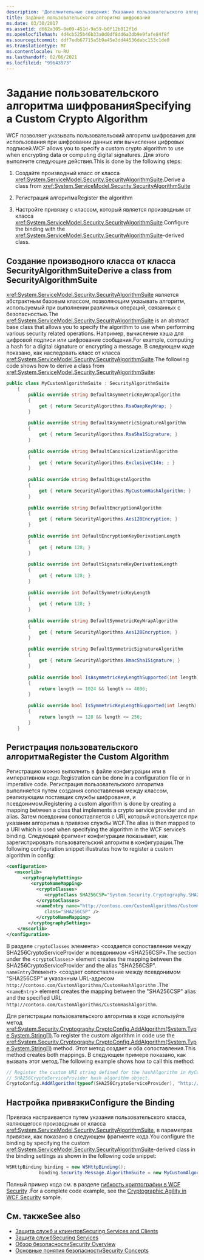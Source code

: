 ```yaml
---
description: 'Дополнительные сведения: Указание пользовательского алгоритма шифрования'
title: Задание пользовательского алгоритма шифрования
ms.date: 03/30/2017
ms.assetid: d662a305-8e09-451d-9a59-b0f12b012f1d
ms.openlocfilehash: 4d4cb525b46b33a0d0df8dd6a3db9e9fafe84f8f
ms.sourcegitcommit: ddf7edb67715a5b9a45e3dd44536dabc153c1de0
ms.translationtype: MT
ms.contentlocale: ru-RU
ms.lasthandoff: 02/06/2021
ms.locfileid: "99643973"
---
```

# <a name="specifying-a-custom-crypto-algorithm"></a><span data-ttu-id="61db0-103">Задание пользовательского алгоритма шифрования</span><span class="sxs-lookup"><span data-stu-id="61db0-103">Specifying a Custom Crypto Algorithm</span></span>

<span data-ttu-id="61db0-104">WCF позволяет указывать пользовательский алгоритм шифрования для использования при шифровании данных или вычислении цифровых подписей.</span><span class="sxs-lookup"><span data-stu-id="61db0-104">WCF allows you to specify a custom crypto algorithm to use when encrypting data or computing digital signatures.</span></span> <span data-ttu-id="61db0-105">Для этого выполните следующие действия.</span><span class="sxs-lookup"><span data-stu-id="61db0-105">This is done by the following steps:</span></span>  
  
1. <span data-ttu-id="61db0-106">Создайте производный класс от класса <xref:System.ServiceModel.Security.SecurityAlgorithmSuite>.</span><span class="sxs-lookup"><span data-stu-id="61db0-106">Derive a class from <xref:System.ServiceModel.Security.SecurityAlgorithmSuite></span></span>  
  
2. <span data-ttu-id="61db0-107">Регистрация алгоритма</span><span class="sxs-lookup"><span data-stu-id="61db0-107">Register the algorithm</span></span>  
  
3. <span data-ttu-id="61db0-108">Настройте привязку с классом, который является производным от класса <xref:System.ServiceModel.Security.SecurityAlgorithmSuite>.</span><span class="sxs-lookup"><span data-stu-id="61db0-108">Configure the binding with the <xref:System.ServiceModel.Security.SecurityAlgorithmSuite>-derived class.</span></span>  
  
## <a name="derive-a-class-from-securityalgorithmsuite"></a><span data-ttu-id="61db0-109">Создание производного класса от класса SecurityAlgorithmSuite</span><span class="sxs-lookup"><span data-stu-id="61db0-109">Derive a class from SecurityAlgorithmSuite</span></span>  

 <span data-ttu-id="61db0-110"><xref:System.ServiceModel.Security.SecurityAlgorithmSuite> является абстрактным базовым классом, позволяющим указывать алгоритм, используемый при выполнении различных операций, связанных с безопасностью.</span><span class="sxs-lookup"><span data-stu-id="61db0-110">The <xref:System.ServiceModel.Security.SecurityAlgorithmSuite> is an abstract base class that allows you to specify the algorithm to use when performing various security related operations.</span></span> <span data-ttu-id="61db0-111">Например, вычисление хэша для цифровой подписи или шифрование сообщения.</span><span class="sxs-lookup"><span data-stu-id="61db0-111">For example, computing a hash for a digital signature or encrypting a message.</span></span> <span data-ttu-id="61db0-112">В следующем коде показано, как наследовать класс от класса <xref:System.ServiceModel.Security.SecurityAlgorithmSuite>.</span><span class="sxs-lookup"><span data-stu-id="61db0-112">The following code shows how to derive a class from <xref:System.ServiceModel.Security.SecurityAlgorithmSuite>:</span></span>  
  
```csharp  
public class MyCustomAlgorithmSuite : SecurityAlgorithmSuite  
    {  
        public override string DefaultAsymmetricKeyWrapAlgorithm  
        {  
            get { return SecurityAlgorithms.RsaOaepKeyWrap; }  
        }  
  
        public override string DefaultAsymmetricSignatureAlgorithm  
        {  
            get { return SecurityAlgorithms.RsaSha1Signature; }  
        }  
  
        public override string DefaultCanonicalizationAlgorithm  
        {  
            get { return SecurityAlgorithms.ExclusiveC14n; ; }  
        }  
  
        public override string DefaultDigestAlgorithm  
        {  
            get { return SecurityAlgorithms.MyCustomHashAlgorithm; }  
        }  
  
        public override string DefaultEncryptionAlgorithm  
        {  
            get { return SecurityAlgorithms.Aes128Encryption; }  
        }  
  
        public override int DefaultEncryptionKeyDerivationLength  
        {  
            get { return 128; }  
        }  
  
        public override int DefaultSignatureKeyDerivationLength  
        {  
            get { return 128; }  
        }  
  
        public override int DefaultSymmetricKeyLength  
        {  
            get { return 128; }  
        }  
  
        public override string DefaultSymmetricKeyWrapAlgorithm  
        {  
            get { return SecurityAlgorithms.Aes128Encryption; }  
        }  
  
        public override string DefaultSymmetricSignatureAlgorithm  
        {  
            get { return SecurityAlgorithms.HmacSha1Signature; }  
        }  
  
        public override bool IsAsymmetricKeyLengthSupported(int length)  
        {  
            return length >= 1024 && length <= 4096;  
        }  
  
        public override bool IsSymmetricKeyLengthSupported(int length)  
        {  
            return length >= 128 && length <= 256;  
        }  
    }  
```  
  
## <a name="register-the-custom-algorithm"></a><span data-ttu-id="61db0-113">Регистрация пользовательского алгоритма</span><span class="sxs-lookup"><span data-stu-id="61db0-113">Register the Custom Algorithm</span></span>  

 <span data-ttu-id="61db0-114">Регистрацию можно выполнить в файле конфигурации или в императивном коде.</span><span class="sxs-lookup"><span data-stu-id="61db0-114">Registration can be done in a configuration file or in imperative code.</span></span> <span data-ttu-id="61db0-115">Регистрация пользовательского алгоритма выполняется путем создания сопоставления между классом, реализующим поставщик службы шифрования, и псевдонимом.</span><span class="sxs-lookup"><span data-stu-id="61db0-115">Registering a custom algorithm is done by creating a mapping between a class that implements a crypto service provider and an alias.</span></span> <span data-ttu-id="61db0-116">Затем псевдоним сопоставляется с URI, который используется при указании алгоритма в привязке службы WCF.</span><span class="sxs-lookup"><span data-stu-id="61db0-116">The alias is then mapped to a URI which is used when specifying the algorithm in the WCF service’s binding.</span></span> <span data-ttu-id="61db0-117">Следующий фрагмент конфигурации показывает, как зарегистрировать пользовательский алгоритм в конфигурации.</span><span class="sxs-lookup"><span data-stu-id="61db0-117">The following configuration snippet illustrates how to register a custom algorithm in config:</span></span>  
  
```xml  
<configuration>  
   <mscorlib>  
      <cryptographySettings>  
         <cryptoNameMapping>  
           <cryptoClasses>  
              <cryptoClass SHA256CSP="System.Security.Cryptography.SHA256CryptoServiceProvider, System.Core, Version=3.5.0.0, Culture=neutral, PublicKeyToken=b77a5c561934e089" />  
           </cryptoClasses>  
           <nameEntry name="http://contoso.com/CustomAlgorithms/CustomHashAlgorithm"  
              class="SHA256CSP" />  
           </cryptoNameMapping>  
        </cryptographySettings>  
    </mscorlib>  
</configuration>  
```  
  
 <span data-ttu-id="61db0-118">В разделе `cryptoClasses` элемента> <создается сопоставление между SHA256CryptoServiceProvider и псевдонимом «SHA256CSP».</span><span class="sxs-lookup"><span data-stu-id="61db0-118">The section under the <`cryptoClasses`> element creates the mapping between the SHA256CryptoServiceProvider and the alias "SHA256CSP".</span></span> <span data-ttu-id="61db0-119">`nameEntry`Элемент> <создает сопоставление между псевдонимом "SHA256CSP" и указанным URL-адресом `http://contoso.com/CustomAlgorithms/CustomHashAlgorithm` .</span><span class="sxs-lookup"><span data-stu-id="61db0-119">The <`nameEntry`> element creates the mapping between the "SHA256CSP" alias and the specified URL `http://contoso.com/CustomAlgorithms/CustomHashAlgorithm`.</span></span>  
  
 <span data-ttu-id="61db0-120">Для регистрации пользовательского алгоритма в коде используйте метод <xref:System.Security.Cryptography.CryptoConfig.AddAlgorithm(System.Type,System.String[])>.</span><span class="sxs-lookup"><span data-stu-id="61db0-120">To register the custom algorithm in code use the <xref:System.Security.Cryptography.CryptoConfig.AddAlgorithm(System.Type,System.String[])> method.</span></span> <span data-ttu-id="61db0-121">Этот метод создает и оба сопоставления.</span><span class="sxs-lookup"><span data-stu-id="61db0-121">This method creates both mappings.</span></span> <span data-ttu-id="61db0-122">В следующем примере показано, как вызвать этот метод.</span><span class="sxs-lookup"><span data-stu-id="61db0-122">The following example shows how to call this method:</span></span>  
  
```csharp
// Register the custom URI string defined for the hashAlgorithm in MyCustomAlgorithmSuite class to create the
// SHA256CryptoServiceProvider hash algorithm object.  
CryptoConfig.AddAlgorithm(typeof(SHA256CryptoServiceProvider), "http://contoso.com/CustomAlgorithms/CustomHashAlgorithm");  
```  
  
## <a name="configure-the-binding"></a><span data-ttu-id="61db0-123">Настройка привязки</span><span class="sxs-lookup"><span data-stu-id="61db0-123">Configure the Binding</span></span>  

 <span data-ttu-id="61db0-124">Привязка настраивается путем указания пользовательского класса, являющегося производным от класса <xref:System.ServiceModel.Security.SecurityAlgorithmSuite>, в параметрах привязки, как показано в следующем фрагменте кода.</span><span class="sxs-lookup"><span data-stu-id="61db0-124">You configure the binding by specifying the custom <xref:System.ServiceModel.Security.SecurityAlgorithmSuite>-derived class in the binding settings as shown in the following code snippet:</span></span>  
  
```csharp  
WSHttpBinding binding = new WSHttpBinding();  
            binding.Security.Message.AlgorithmSuite = new MyCustomAlgorithmSuite();  
```  
  
 <span data-ttu-id="61db0-125">Полный пример кода см. в разделе [гибкость криптографии в WCF Security](../samples/cryptographic-agility-in-wcf-security.md) .</span><span class="sxs-lookup"><span data-stu-id="61db0-125">For a complete code example, see the [Cryptographic Agility in WCF Security](../samples/cryptographic-agility-in-wcf-security.md) sample.</span></span>  
  
## <a name="see-also"></a><span data-ttu-id="61db0-126">См. также</span><span class="sxs-lookup"><span data-stu-id="61db0-126">See also</span></span>

- [<span data-ttu-id="61db0-127">Защита служб и клиентов</span><span class="sxs-lookup"><span data-stu-id="61db0-127">Securing Services and Clients</span></span>](../feature-details/securing-services-and-clients.md)
- [<span data-ttu-id="61db0-128">Защита служб</span><span class="sxs-lookup"><span data-stu-id="61db0-128">Securing Services</span></span>](../securing-services.md)
- [<span data-ttu-id="61db0-129">Обзор безопасности</span><span class="sxs-lookup"><span data-stu-id="61db0-129">Security Overview</span></span>](../feature-details/security-overview.md)
- [<span data-ttu-id="61db0-130">Основные понятия безопасности</span><span class="sxs-lookup"><span data-stu-id="61db0-130">Security Concepts</span></span>](../feature-details/security-concepts.md)
